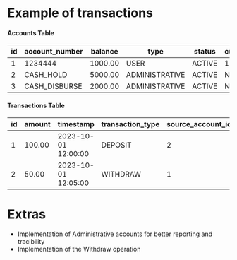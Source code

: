 # Example of transactions

#### **Accounts Table**
| id  | account_number | balance | type           | status | customer_id |
|-----|----------------|---------|----------------|--------|-------------|
| 1   | 1234444        | 1000.00 | USER           | ACTIVE | 1           |
| 2   | CASH_HOLD      | 5000.00 | ADMINISTRATIVE | ACTIVE | NULL        |
| 3   | CASH_DISBURSE  | 2000.00 | ADMINISTRATIVE | ACTIVE | NULL        |

#### **Transactions Table**
| id  | amount | timestamp           | transaction_type | source_account_id | destination_account_id |
|-----|--------|---------------------|------------------|-------------------|------------------------|
| 1   | 100.00 | 2023-10-01 12:00:00 | DEPOSIT          | 2                 | 1                      |
| 2   | 50.00  | 2023-10-01 12:05:00 | WITHDRAW         | 1                 | 3                      |

 # Extras
 - Implementation of Administrative accounts for better reporting and tracibility
 - Implementation of the Withdraw operation
 
